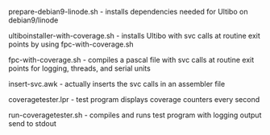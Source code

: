 prepare-debian9-linode.sh - installs dependencies needed for Ultibo on debian9/linode

ultiboinstaller-with-coverage.sh - installs Ultibo with svc calls at routine exit points by using fpc-with-coverage.sh

fpc-with-coverage.sh - compiles a pascal file with svc calls at routine exit points for logging, threads, and serial units

insert-svc.awk - actually inserts the svc calls in an assembler file

coveragetester.lpr - test program displays coverage counters every second

run-coveragetester.sh - compiles and runs test program with logging output send to stdout
